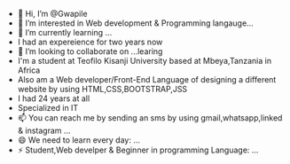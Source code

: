 - 👋 Hi, I’m @Gwapile
- 👀 I’m interested in Web development & Programming langauge...
- 🌱 I’m currently learning ...
- I had an expereience for two years now
- 💞️ I’m looking to collaborate on ...learing
- I'm a student at Teofilo Kisanji University  based at Mbeya,Tanzania in Africa
- Also am a Web developer/Front-End Language of designing a different website by using HTML,CSS,BOOTSTRAP,JSS
- I had 24 years at all
- Specialized in IT
- 📫 You can reach me by sending an sms by using gmail,whatsapp,linked & instagram ...
- 😄 We need to learn every day: ...
- ⚡ Student,Web develper & Beginner in programming Language: ...

<!---
Gwapile/Gwapile is a ✨ special ✨ repository because its `README.md` (this file) appears on your GitHub profile.
You can click the Preview link to take a look at your changes.
--->
